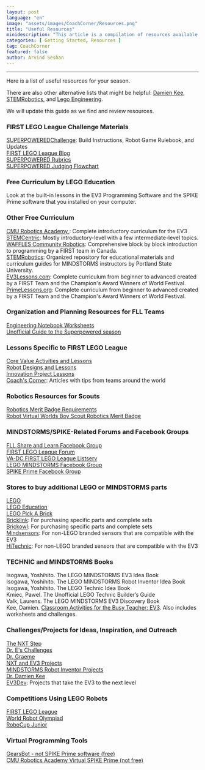 ```yaml
---
layout: post
language: "en"
image: "assets/images/CoachCorner/Resources.png"
title: "Useful Resources"
minidescription: "This article is a compilation of resources available to MINDSTORMS users whether you are participating in a competition, building for fun or teaching robotics at a school."
categories: [ Getting Started, Resources ]
tag: CoachCorner
featured: false
author: Arvind Seshan
---
```

---
Here is a list of useful resources for your season. 

There are also other alternative lists that might be helpful: <a href="http://www.damienkee.com/lego-mindstorms-resources/">Damien Kee</a>, <a href="http://stemrobotics.cs.pdx.edu/node/2837"> STEMRobotics</a>, and <a href="http://www.legoengineering.com/online-training-courses/">Lego Engineering</a>.

We will update this guide as we find and review resources.

### FIRST LEGO League Challenge Materials
<a href="https://www.firstlegoleague.org/season#resources">SUPERPOWEREDChallenge</a>: Build Instructions, Robot Game Rulebook, and Updates<br>
<a href="https://fllblog.wordpress.com">FIRST LEGO League Blog</a><br>
<a href="https://firstinspiresst01.blob.core.windows.net/first-energize/fll-challenge/fll-challenge-superpowered-rubrics.pdf">SUPERPOWERED Rubrics</a><br>
<a href="https://firstinspiresst01.blob.core.windows.net/first-energize/fll-challenge/fll-challenge-superpowered-judging-session-flowchart.pdf">SUPERPOWERED Judging Flowchart</a><br>

### Free Curriculum by LEGO Education
Look at the built-in lessons in the EV3 Programming Software and the SPIKE Prime software that you installed on your computer.

### Other Free Curriculum
<a href="http://www.education.rec.ri.cmu.edu/content/lego/ev3/">CMU Robotics Academy </a>: Complete introductory curriculum for the EV3<br>
<a href="http://www.stemcentric.com/ev3-tutorial">STEMCentric</a>: Mostly introductory-level with a few intermediate-level topics.<br>
<a href="http://www.wafflesrobotics.com/fll/fll-resources/">WAFFLES Community Robotics</a>: Comprehensive block by block introduction to programming by a FIRST team in Canada. <br>
<a href="http://stemrobotics.cs.pdx.edu/node/2643">STEMRobotics</a>: Organized repository for educational materials and curriculum guides for MINDSTORMS instructors by Portland State University.<br>
<a href="http://www.ev3lessons.com">EV3Lessons.com</a>: Complete curriculum from beginner to advanced created by a FIRST Team and the Champion's Award Winners of World Festival. <br>
<a href="http://www.primelessons.org">PrimeLessons.org</a>: Complete curriculum from beginner to advanced created by a FIRST Team and the Champion's Award Winners of World Festival. <br>

### Organization and Planning Resources for FLL Teams
<a href="https://flltutorials.com/en/Worksheets.html">Engineering Notebook Worksheets</a><br>
<a href="https://flltutorials.com/en/Worksheets.html">Unofficial Guide to the Superpowered season</a><br>

### Lessons Specific to FIRST LEGO League
<a href="http://flltutorials.com/CoreValues.html">Core Value Activities and Lessons</a><br>
<a href="https://flltutorials.com/en/RobotGame.html">Robot Designs and Lessons</a><br>
<a href="https://flltutorials.com/en/Project.html">Innovation Project Lessons</a><br>
<a href="http://flltutorials.com/CoachCorner.html">Coach's Corner</a>: Articles with tips from teams around the world<br>

### Robotics Resources for Scouts
<a href="http://www.scouting.org/filestore/Merit_Badge_ReqandRes/Robotics.pdf">Robotics Merit Badge Requirements</a><br>
<a href="http://cs2n.org/activities/courses/robot-virtual-worlds-boy-scout-robotics-merit-badge">Robot Virtual Worlds Boy Scout Robotics Merit Badge</a><br>

### MINDSTORMS/SPIKE-Related Forums and Facebook Groups
<a href="https://www.facebook.com/groups/FLLShareandLearn/">FLL Share and Learn Facebook Group</a><br>
<a href="http://forums.usfirst.org/forumdisplay.php?24-FIRST-LEGO-League">FIRST LEGO League Forum</a><br>
<a href="https://listserv.jmu.edu/cgi-bin/wa?A0=VADCFLL-L">VA-DC FIRST LEGO League Listserv</a><br>
<a href="https://www.facebook.com/groups/legomindstorms/">LEGO MINDSTORMS Facebook Group</a><br>
<a href="https://www.facebook.com/groups/792689664442601">SPIKE Prime Facebook Group</a><br>


### Stores to buy additional LEGO or MINDSTORMS parts
<a href="http://www.lego.com">LEGO</a><br>
<a href="http://www.legoeducation.com">LEGO Education</a><br>
<a href="https://shop.lego.com/en-US/Pick-a-Brick">LEGO Pick A Brick</a><br>
<a href="http://www.Bricklink.com">Bricklink</a>: For purchasing specific parts and complete sets<br>
<a href="http://www.Brickowl.com">Brickowl</a>: For purchasing specific parts and complete sets<br>
<a href="http://www.mindsensors.com">Mindsensors</a>: For non-LEGO branded sensors that are compatible with the EV3<br>
<a href="https://www.hitechnic.com">HiTechnic</a>: For non-LEGO branded sensors that are compatible with the EV3<br>

### TECHNIC and MINDSTORMS Books
Isogawa, Yoshihito. The LEGO MINDSTORMS EV3 Idea Book<br>
Isogawa, Yoshihito. The LEGO MINDSTORMS Robot Inventor Idea Book<br>
Isogawa, Yoshihito. The LEGO Technic Idea Book<br>
Kmiec, Pawel. The Unofficial LEGO Technic Builder’s Guide<br>
Valk, Laurens. The LEGO MINDSTORMS EV3 Discovery Book<br>
Kee, Damien. <a href="http://www.damienkee.com/classroom-activities-ev3/">Classroom Activities for the Busy Teacher: EV3</a>. Also includes worksheets and challenges.<br>

### Challenges/Projects for Ideas, Inspiration, and Outreach
<a href="http://theNXTstep.com">The NXT Step</a><br>
<a href="https://mindstorms.dreschallenges.com/">Dr. E's Challenges</a><br>
<a href="http://www.drgraeme.org/EV3/EV3.html">Dr. Graeme</a><br>
<a href="http://www.nxtprograms.com">NXT and EV3 Projects</a><br>
<a href="http://www.onekitprojects.com">MINDSTORMS Robot Inventor Projects</a><br>
<a href="http://www.damienkee.com/">Dr. Damien Kee</a><br>
<a href="http://www.ev3dev.org/">EV3Dev</a>: Projects that take the EV3 to the next level<br>

### Competitions Using LEGO Robots
<a href="http://www.firstlegolegue.org">FIRST LEGO League</a><br>
<a href="http://www.wroboto.org">World Robot Olympiad</a><br>
<a href="https://junior.robocup.org/">RoboCup Junior</a><br>

### Virtual Programming Tools
<a href="https://gears.aposteriori.com.sg/">GearsBot - not SPIKE Prime software (free)</a><br>
<a href="https://www.cmu.edu/roboticsacademy/roboticscurriculum/index.html">CMU Robotics Academy Virtual SPIKE Prime (not free)</a><br>
